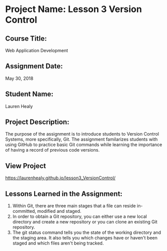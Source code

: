 # Project Name:  Lesson 3 Version Control


## Course Title:
Web Application Development

## Assignment Date:  
May 30, 2018

## Student Name:  
Lauren Healy

## Project Description:
The purpose of the assignment is to introduce students to Version Control Systems, more specifically, Git. The assignment familarizes students with using GitHub to practice basic Git commands while learning the importance of having a record of previous code versions.

## View Project
https://laurenhealy.github.io/lesson3_VersionControl/

## Lessons Learned in the Assignment:
1. Within Git, there are three main stages that a file can reside in- committed, modified and staged.
2. In order to obtain a Git repository, you can either use a new local directory and create a new repository or you can clone an existing Git repository.
3. The git status command tells you the state of the working directory and the staging area. It also tells you which changes have or haven't been staged and which files aren't being tracked. 

